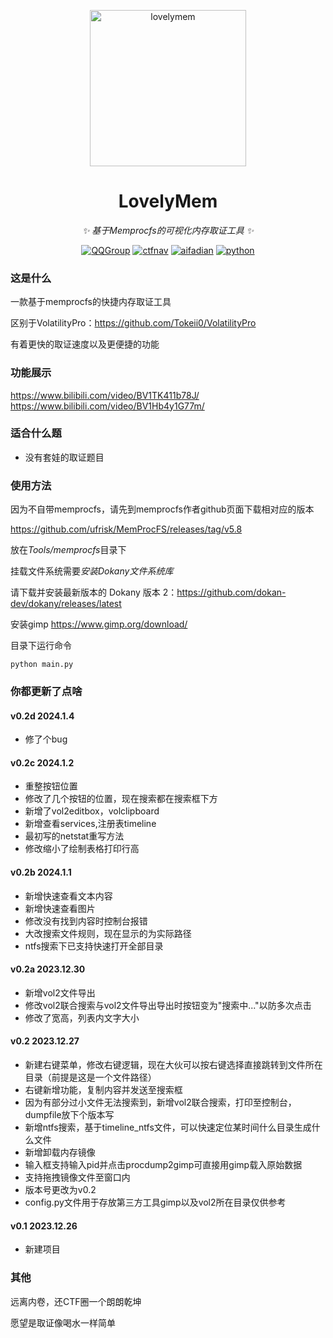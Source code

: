 <!-- markdownlint-disable MD033 MD041 -->
<p align="center">
  <a href="https://ctf.mzy0.com"><img src="https://github.com/Tokeii0/LovelyMem/blob/main/res/logo.png" width="250" height="250" alt="lovelymem"></a>
</p>
<div align="center">

# LovelyMem

<!-- prettier-ignore-start -->
<!-- markdownlint-disable-next-line MD036 -->
_✨ 基于Memprocfs的可视化内存取证工具 ✨_
<!-- prettier-ignore-end -->
<a href="https://jq.qq.com/?_wv=1027&k=DzOtbzU4"><img src="https://img.shields.io/badge/QQ%E7%BE%A4-555741990-orange?style=flat-square" alt="QQGroup"></a>
  <a href="http://ctf.dog"><img src="https://img.shields.io/badge/CTF%E5%AF%BC%E8%88%AA%E7%AB%99-ctf.dog-5492ff?style=flat-square" alt="ctfnav"></a>
  <a href="https://afdian.net/@Tokeii"><img src="https://img.shields.io/badge/爱发电-afdian.net-66ccff?style=flat-square" alt="aifadian"></a>
  <a href=".."><img src="https://img.shields.io/badge/Python%20-%203.8+-def1f2?style=flat-square" alt="python"></a>
</div>

### 这是什么
一款基于memprocfs的快捷内存取证工具

区别于VolatilityPro：https://github.com/Tokeii0/VolatilityPro

有着更快的取证速度以及更便捷的功能

### 功能展示
https://www.bilibili.com/video/BV1TK411b78J/
https://www.bilibili.com/video/BV1Hb4y1G77m/

### 适合什么题
  - 没有套娃的取证题目
    
### 使用方法

因为不自带memprocfs，请先到memprocfs作者github页面下载相对应的版本

https://github.com/ufrisk/MemProcFS/releases/tag/v5.8

放在*Tools/memprocfs*目录下

挂载文件系统需要*安装Dokany文件系统库*

请下载并安装最新版本的 Dokany 版本 2：https://github.com/dokan-dev/dokany/releases/latest

安装gimp https://www.gimp.org/download/

目录下运行命令

` python main.py `
### 你都更新了点啥
#### v0.2d 2024.1.4
  - 修了个bug
#### v0.2c 2024.1.2
  - 重整按钮位置
  - 修改了几个按钮的位置，现在搜索都在搜索框下方
  - 新增了vol2editbox，volclipboard
  - 新增查看services,注册表timeline
  - 最初写的netstat重写方法
  - 修改缩小了绘制表格打印行高
#### v0.2b 2024.1.1
  - 新增快速查看文本内容
  - 新增快速查看图片
  - 修改没有找到内容时控制台报错
  - 大改搜索文件规则，现在显示的为实际路径
  - ntfs搜索下已支持快速打开全部目录
#### v0.2a 2023.12.30
  - 新增vol2文件导出
  - 修改vol2联合搜索与vol2文件导出导出时按钮变为"搜索中..."以防多次点击
  - 修改了宽高，列表内文字大小
#### v0.2 2023.12.27
  - 新建右键菜单，修改右键逻辑，现在大伙可以按右键选择直接跳转到文件所在目录（前提是这是一个文件路径）
  - 右键新增功能，复制内容并发送至搜索框
  - 因为有部分过小文件无法搜索到，新增vol2联合搜索，打印至控制台，dumpfile放下个版本写
  - 新增ntfs搜索，基于timeline_ntfs文件，可以快速定位某时间什么目录生成什么文件
  - 新增卸载内存镜像
  - 输入框支持输入pid并点击procdump2gimp可直接用gimp载入原始数据
  - 支持拖拽镜像文件至窗口内
  - 版本号更改为v0.2
  - config.py文件用于存放第三方工具gimp以及vol2所在目录仅供参考
#### v0.1 2023.12.26
  - 新建项目


### 其他
远离内卷，还CTF圈一个朗朗乾坤

愿望是取证像喝水一样简单


